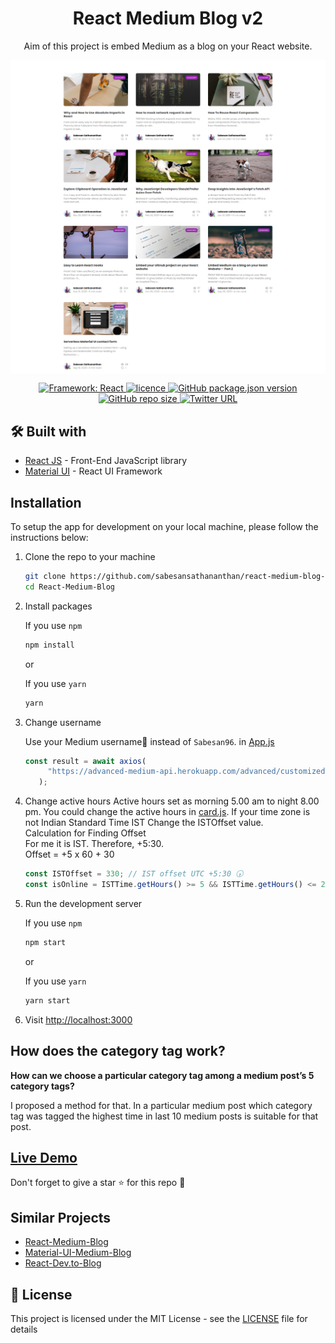 <h1 align='center'>React Medium Blog v2</h1>

<p align="center">
Aim of this project is embed Medium as a blog on your React website.
</p>
<img alt="UI" src="./docs/screenhot.png"  align='center'/>
<br />
<p align="center">
   <a href="https://github.com/sabesansathananthan/react-medium-blog-v2">
      <img alt="Framework: React" src="https://badges.aleen42.com/src/react.svg" />
    </a><a href="https://github.com/sabesansathananthan/react-medium-blog-v2/blob/main/.github/LICENSE">
      <img alt="licence" src="https://img.shields.io/github/license/sabesansathananthan/react-medium-blog-v2" />
    </a><a href="https://github.com/sabesansathananthan/react-medium-blog-v2">
      <img alt="GitHub package.json version" src="https://img.shields.io/github/package-json/v/sabesansathananthan/react-medium-blog-v2" />
    </a><a href="https://github.com/sabesansathananthan/react-medium-blog-v2">
      <img alt="GitHub repo size" src="https://img.shields.io/github/repo-size/sabesansathananthan/react-medium-blog-v2?color=ff69b4" />
    </a><a href="https://twitter.com/intent/tweet?text=Wow,%20I%20used%20React-medium-blog.%20That%20is%20excellent.%20Thank%20you%20@TheSabesan">
      <img alt="Twitter URL" src="https://img.shields.io/twitter/url?style=social&url=https%3A%2F%2Ftwitter.com%2FTheSabesan" />
    </a>
      
</p>

## 🛠️ Built with

- [React JS](https://reactjs.org/) - Front-End JavaScript library
- [Material UI](https://material-ui.com/) - React UI Framework

## Installation

To setup the app for development on your local machine, please follow the instructions below:

1. Clone the repo to your machine

   ```bash
   git clone https://github.com/sabesansathananthan/react-medium-blog-v2.git
   cd React-Medium-Blog
   ```

2. Install packages

   If you use `npm`

   ```bash
   npm install
   ```

   or

   If you use `yarn`

   ```bash
   yarn
   ```

3. Change username

   Use your Medium username👤 instead of `Sabesan96`. in [App.js](./src/App.js)

   ```JavaScript
   const result = await axios(
        "https://advanced-medium-api.herokuapp.com/advanced/customized/user/sabesan96"
      );
   ```

4. Change active hours
   Active hours set as morning 5.00 am to night 8.00 pm. You could change the active hours in [card.js](./src/components/card.js). If your time zone is not Indian Standard Time IST Change the ISTOffset value.<br>
   Calculation for Finding Offset <br>
   For me it is IST. Therefore, +5:30. <br>
   Offset = +5 x 60 + 30

   ```JavaScript
   const ISTOffset = 330; // IST offset UTC +5:30 🕠
   const isOnline = ISTTime.getHours() >= 5 && ISTTime.getHours() <= 20;
   ```

5. Run the development server

   If you use `npm`

   ```bash
   npm start
   ```

   or

   If you use `yarn`

   ```bash
   yarn start
   ```

6. Visit <http://localhost:3000>
   <br />

## How does the category tag work?

**How can we choose a particular category tag among a medium post’s 5 category tags?**

I proposed a method for that. In a particular medium post which category tag was tagged the highest time in last 10 medium posts is suitable for that post.
<br />

## [Live Demo](https://react-medium-blog-v2.vercel.app/)

Don't forget to give a star :star: for this repo :slightly_smiling_face:

## Similar Projects

- [React-Medium-Blog](https://github.com/sabesansathananthan/React-Medium-Blog)
- [Material-UI-Medium-Blog](https://github.com/sabesansathananthan/material-ui-medium-blog)
- [React-Dev.to-Blog](https://github.com/sabesansathananthan/react-dev.to-blog)

## 📄 License

This project is licensed under the MIT License - see the [LICENSE](./.github/LICENSE) file for details
